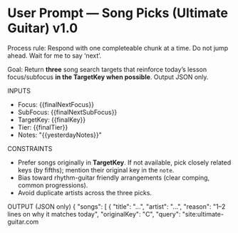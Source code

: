 # User Prompt — Song Picks (Ultimate Guitar) v1.0

Process rule: Respond with one completeable chunk at a time. Do not jump ahead. Wait for me to say ‘next’.

Goal: Return **three** song search targets that reinforce today’s lesson focus/subfocus **in the TargetKey when possible**. Output JSON only.

INPUTS
- Focus: {{finalNextFocus}}
- SubFocus: {{finalNextSubFocus}}
- TargetKey: {{finalKey}}
- Tier: {{finalTier}}
- Notes: "{{yesterdayNotes}}"

CONSTRAINTS
- Prefer songs originally in **TargetKey**. If not available, pick closely related keys (by fifths); mention their original key in the `note`.
- Bias toward rhythm-guitar friendly arrangements (clear comping, common progressions).
- Avoid duplicate artists across the three picks.

OUTPUT (JSON only)
{
  "songs": [
    { "title": "...", "artist": "...", "reason": "1–2 lines on why it matches today", "originalKey": "C", "query": "site:ultimate-guitar.com <title> <artist> chords", "note": "if not in TargetKey, say e.g., 'original in D; capo 2 to play C shapes'" },
    { "title": "...", "artist": "...", "reason": "...", "originalKey": "G", "query": "site:ultimate-guitar.com <title> <artist> chords", "note": "..." },
    { "title": "...", "artist": "...", "reason": "...", "originalKey": "A", "query": "site:ultimate-guitar.com <title> <artist> chords", "note": "..." }
  ]
}
